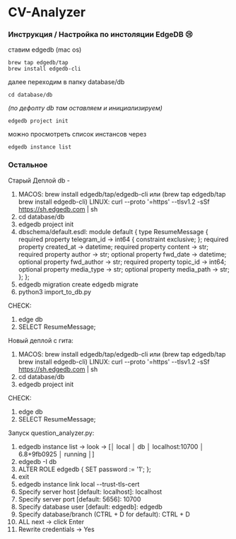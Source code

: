 # CV-Analyzer
### Инструкция / Настройка по инстоляции EdgeDB 😢
ставим edgedb (mac os)
```
brew tap edgedb/tap
brew install edgedb-cli
```
далее переходим в папку database/db
```
cd database/db
```

_(по дефолту db там оставляем и инициализируем)_
```
edgedb project init
```

можно просмотреть список инстансов через
```
edgedb instance list   
```


### Остальное
Старый Деплой db - 
1) MACOS: brew install edgedb/tap/edgedb-cli или
   (brew tap edgedb/tap
    brew install edgedb-cli) 
LINUX: curl --proto '=https' --tlsv1.2 -sSf https://sh.edgedb.com | sh
2) cd database/db
3) edgedb project init
4) dbschema/default.esdl: 
module default {
  type ResumeMessage {
    required property telegram_id -> int64 {
      constraint exclusive;
    };
    required property created_at -> datetime;
    required property content -> str;
    required property author -> str;
    optional property fwd_date -> datetime;
    optional property fwd_author -> str;
    required property topic_id -> int64;
    optional property media_type -> str;
    optional property media_path -> str;
  };
};
5) edgedb migration create 
   edgedb migrate
6) python3 import_to_db.py

CHECK: 
1) edge db
2) SELECT ResumeMessage;


Новый деплой с гита: 

1) MACOS: brew install edgedb/tap/edgedb-cli или
   (brew tap edgedb/tap
    brew install edgedb-cli) 
LINUX: curl --proto '=https' --tlsv1.2 -sSf https://sh.edgedb.com | sh
2) cd database/db
3) edgedb project init

CHECK: 
1) edge db
2) SELECT ResumeMessage;


Запуск question_analyzer.py: 
1) edgedb instance list -> look -> [│ local │ db   │ localhost:10700 │ 6.8+9fb0925 │ running │]
2) edgedb -I db
3) ALTER ROLE edgedb {
  SET password := '1';
};
4) exit
5) edgedb instance link local --trust-tls-cert
6) Specify server host [default: localhost]: 
localhost
7) Specify server port [default: 5656]: 
10700
8) Specify database user [default: edgedb]:
edgedb
9) Specify database/branch (CTRL + D for default):
CTRL + D
10) ALL next -> click Enter
11) Rewrite credentials -> Yes
